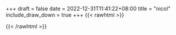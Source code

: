 
+++ 
draft = false
date = 2022-12-31T11:41:22+08:00
title = "nicol"
include_draw_down = true
+++
{{< rawhtml >}}
<script type="text/javascript">
    net_value = '23.22%'
    data_x = ['2022-09-15', '2022-09-16', '2022-09-17', '2022-09-18', '2022-09-19', '2022-09-20', '2022-09-21', '2022-09-22', '2022-09-23', '2022-09-24', '2022-09-25', '2022-09-26', '2022-09-27', '2022-09-28', '2022-09-29', '2022-09-30', '2022-10-01', '2022-10-02', '2022-10-03', '2022-10-04', '2022-10-05', '2022-10-06', '2022-10-07', '2022-10-08', '2022-10-09', '2022-10-10', '2022-10-11', '2022-10-12', '2022-10-13', '2022-10-14', '2022-10-15', '2022-10-16', '2022-10-17', '2022-10-18', '2022-10-19', '2022-10-20', '2022-10-21', '2022-10-22', '2022-10-23', '2022-10-24', '2022-10-25', '2022-10-26', '2022-10-27', '2022-10-28', '2022-10-29', '2022-10-30', '2022-10-31', '2022-11-01', '2022-11-02', '2022-11-03', '2022-11-04', '2022-11-05', '2022-11-06', '2022-11-07', '2022-11-08', '2022-11-09', '2022-11-10', '2022-11-11', '2022-11-12', '2022-11-13', '2022-11-14', '2022-11-15', '2022-11-16', '2022-11-17', '2022-11-18', '2022-11-19', '2022-11-20', '2022-11-21', '2022-11-22', '2022-11-23', '2022-11-24', '2022-11-25', '2022-11-26', '2022-11-27', '2022-11-28', '2022-11-29', '2022-11-30', '2022-12-01', '2022-12-02', '2022-12-03', '2022-12-04', '2022-12-05', '2022-12-06', '2022-12-07', '2022-12-08', '2022-12-09', '2022-12-10', '2022-12-11', '2022-12-12', '2022-12-13', '2022-12-14', '2022-12-15', '2022-12-16', '2022-12-17', '2022-12-18', '2022-12-19', '2022-12-20', '2022-12-21', '2022-12-22', '2022-12-23', '2022-12-24', '2022-12-25', '2022-12-26', '2022-12-27', '2022-12-28']
    data_x_w = []
    data_net_value = [0.0, -0.0176455093437396, -0.0233376091320426, -0.0210607692167214, -0.00796893970362431, -0.014799459449588001, -0.0256144490473639, -0.0432599583911034, -0.0546441579677096, -0.0523673180523884, -0.0398446985181216, -0.0364294386451397, -0.0375678586028003, -0.0415523284546125, -0.0398446985181216, -0.0358602286663094, -0.0335833887509882, -0.0170762993649093, -0.0102457796189456, -0.00910735966128494, -0.007399729724794009, -0.0176455093437396, -0.0034152598729818603, -0.00113841995766062, 0.00512288980947277, 0.00284604989415154, -0.0113841995766062, -0.00910735966128494, 0.00910735966128493, 0.0102457796189455, 0.0176455093437396, 0.0352910186874791, 0.0301681288780063, 0.0563517879042005, 0.0654591475654855, 0.09221201657051, 0.0967656964011524, 0.0967656964011524, 0.0984733263376433, 0.10359621614711599, 0.0956272764434918, 0.10701147602009801, 0.115549625702553, 0.11384199576606199, 0.12977987517331, 0.14173328472874697, 0.136041184940444, 0.130349085152141, 0.146286964559389, 0.162794053945468, 0.165070893860789, 0.167916943754941, 0.17588588345856498, 0.17702430341622602, 0.192962182823475, 0.182147193225699, 0.201500332505929, 0.204915592378911, 0.201500332505929, 0.19694665267528697, 0.20377717242125, 0.20548480235774103, 0.20206954248475897, 0.20548480235774103, 0.218007421892008, 0.21345374206136603, 0.21857663187083803, 0.22369952168031101, 0.22882241148978402, 0.22199189174382, 0.21686900193434697, 0.20890006223072302, 0.212315322103705, 0.209469272209553, 0.21573058197668699, 0.197515862654117, 0.200931122527099, 0.18954692295049302, 0.18783929301400198, 0.190685342908153, 0.18499324311985002, 0.18442403314102, 0.18727008303517104, 0.19694665267528697, 0.190685342908153, 0.19239297284464396, 0.20263875246358998, 0.20263875246358998, 0.211746112124875, 0.207761642273063, 0.193531392802305, 0.20548480235774103, 0.219715051828499, 0.22085347178616002, 0.223130311701481, 0.230530041426275, 0.230530041426275, 0.21402295204019603, 0.22654557157446303, 0.219715051828499, 0.218007421892008, 0.23394530129925697, 0.22654557157446303, 0.220284261807329, 0.23223767136276602]
    data_net_value_w = []
    data_draw_down = [0.0, 1.76455093437396, 2.33376091320426, 2.1060769216721402, 0.7968939703624309, 1.4799459449588002, 2.5614449047363896, 4.32599583911034, 5.46441579677096, 5.23673180523884, 3.9844698518121597, 3.64294386451397, 3.7567858602800297, 4.15523284546125, 3.9844698518121597, 3.5860228666309397, 3.35833887509882, 1.70762993649093, 1.0245779618945599, 0.9107359661284941, 0.739972972479401, 1.76455093437396, 0.341525987298186, 0.11384199576606199, 0.0, 0.227683991532123, 1.6507089386078997, 1.42302494707577, 0.0, 0.0, 0.0, 0.0, 0.5122889809472799, 0.0, 0.0, 0.0, 0.0, 0.0, 0.0, 0.0, 0.7968939703624209, 0.0, 0.0, 0.17076299364910003, 0.0, 0.0, 0.5692099788302979, 1.1384199576606, 0.0, 0.0, 0.0, 0.0, 0.0, 0.0, 0.0, 1.0814989597776, 0.0, 0.0, 0.34152598729820005, 0.7968939703624001, 0.11384199576609802, 0.0, 0.34152598729820005, 0.0, 0.0, 0.4553679830642, 0.0, 0.0, 0.0, 0.683051974596399, 1.1953409555437002, 1.9922349259061, 1.6507089386078997, 1.9353139280231004, 1.3091829513097, 3.1306548835667005, 2.7891288962685, 3.9275488539290997, 4.0983118475782, 3.8137068581631004, 4.382916836993401, 4.439837834876401, 4.1552328454613, 3.1875758814497, 3.8137068581631004, 3.6429438645139998, 2.6183659026194, 2.6183659026194, 1.7076299364908998, 2.1060769216721003, 3.5291018687478997, 2.3337609132042996, 0.910735966128501, 0.7968939703624001, 0.5692099788302979, 0.0, 0.0, 1.6507089386078997, 0.39844698518120003, 1.0814989597776, 1.2522619534267, 0.0, 0.7399729724794001, 1.3661039491928002, 0.170762993649101]
    data_draw_down_w = []
</script>
{{< /rawhtml >}}

